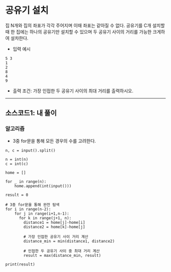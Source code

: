 # 공유기 설치

집 N개와 집의 좌표가 각각 주어지며 이때 좌표는 같아질 수 없다. 공유기를 C개 설치할 때 한 집에는 하나의 공유기만 설치할 수 있으며 두 공유기 사이의 거리를 가능한 크게하여 설차한다.

* 입력 예시
~~~
5 3
1
2
8
4
9
~~~

* 출력 조건: 가장 인접한 두 공유기 사이의 최대 거리를 출력하시오.

---

## 소스코드1: 내 풀이

### 알고리즘
* 3중 for문을 통해 모든 경우의 수를 고려한다.

~~~
n, c = input().split()

n = int(n)
c = int(c)

home = []

for _ in range(n):
    home.append(int(input()))

result = 0

# 3중 for문을 통해 완전 탐색
for i in range(n-2):
    for j in range(i+1,n-1):
      for k in range(j+1, n):
        distance1 = home[j]-home[i]
        distance2 = home[k]-home[j]

        # 가장 인접한 공유기 사이 거리 계산
        distance_min = min(distance1, distance2)

        # 인접한 두 공유기 사이 중 최대 거리 계산
        result = max(distance_min, result)

print(result)
~~~
